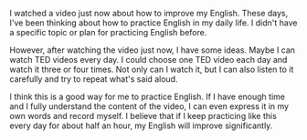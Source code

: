 I watched a video just now about how to improve my English. These days, I've been thinking about how to practice English in my daily life. I didn't have a specific topic or plan for practicing English before. 

However, after watching the video just now, I have some ideas. Maybe I can watch TED videos every day. I could choose one TED video each day and watch it three or four times. Not only can I watch it, but I can also listen to it carefully and try to repeat what's said aloud.

I think this is a good way for me to practice English. If I have enough time and I fully understand the content of the video, I can even express it in my own words and record myself. I believe that if I keep practicing like this every day for about half an hour, my English will improve significantly.